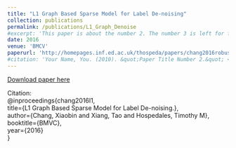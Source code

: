 ```yaml
---
title: "L1 Graph Based Sparse Model for Label De-noising"
collection: publications
permalink: /publications/L1_Graph_Denoise
#excerpt: 'This paper is about the number 2. The number 3 is left for future work.'
date: 2016
venue: 'BMCV'
paperurl: 'http://homepages.inf.ed.ac.uk/thospeda/papers/chang2016robustDenoise.pdf'
#citation: 'Your Name, You. (2010). &quot;Paper Title Number 2.&quot; <i>Journal 1</i>. 1(2).'
---
```

[Download paper here](http://homepages.inf.ed.ac.uk/thospeda/papers/chang2016robustDenoise.pdf)

Citation:<br />
@inproceedings{chang2016l1,<br />
  title={L1 Graph Based Sparse Model for Label De-noising.},<br />
  author={Chang, Xiaobin and Xiang, Tao and Hospedales, Timothy M},<br />
  booktitle={BMVC},<br />
  year={2016}<br />
}

